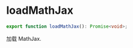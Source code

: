 <!--
 * @Author: haifeng.lu haifeng.lu@ly.com
 * @Date: 2022-08-23 11:37:51
 * @LastEditors: haifeng.lu
 * @LastEditTime: 2022-12-06 14:12:39
 * @Description: 
-->
# loadMathJax

```ts
export function loadMathJax(): Promise<void>;
```

加载 MathJax.
